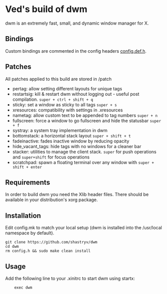 # Ved's build of dwm

dwm is an extremely fast, small, and dynamic window manager for X.


## Bindings
Custom bindings are commented in the config headers [config.def.h](config.def.h).

## Patches 

All patches applied to this build are stored in /patch

 - pertag: allow setting different layouts for unique tags
 - restartsig: kill & restart dwm without logging out - useful post compilation. `super + ctrl + shift + q`
 - sticky: set a window as sticky to all tags `super + s`
 - xresources: compatibility with settings in .xresources
 - nametag: allow custom text to be appended to tag numbers `super + n`
 - fullscreen: force a window to go fullscreen and hide the statusbar `super + f`
 - systray: a system tray implementation in dwm
 - bottomstack: a horizontal stack layout `super + shift + t`
 - fadeinactive: fades inactive window by reducing opacity
 - hide\_vacant\_tags: hide tags with no windows for a cleaner bar
 - stacker: utilities to  manage the client stack. `super` for push operations and `super+shift` for focus operations
 - scratchpad: spawn a floating terminal over any window with `super + shift + enter`


## Requirements
In order to build dwm you need the Xlib header files. There should be available in your distribution's xorg package.

## Installation

Edit config.mk to match your local setup (dwm is installed into
the /usr/local namespace by default).

```
git clone https://github.com/shastryv/dwm
cd dwm
rm config.h && sudo make clean install
```


## Usage
Add the following line to your .xinitrc to start dwm using startx:

```
    exec dwm
```
